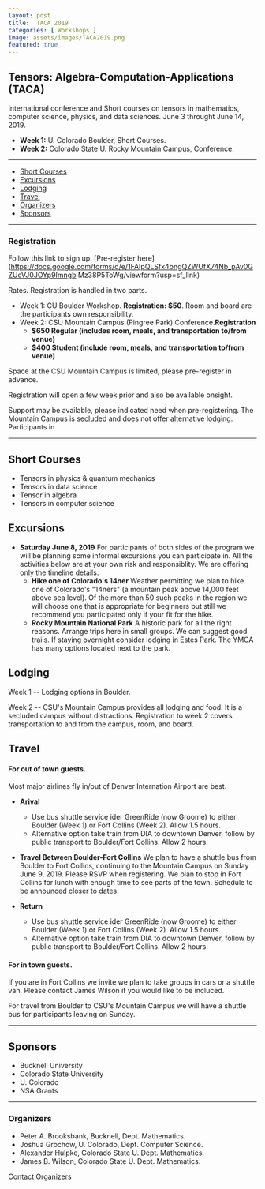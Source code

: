 ```yaml
---
layout: post
title:  TACA 2019
categories: [ Workshops ]
image: assets/images/TACA2019.png
featured: true
---
```



## Tensors: Algebra-Computation-Applications (TACA)

International conference and Short courses on tensors in mathematics, computer science, physics,
and data sciences. June 3 throught June 14, 2019.
 - **Week 1:** U. Colorado Boulder,  Short Courses.
 - **Week 2:** Colorado State U. Rocky Mountain Campus, Conference.

---

- [Short Courses](#ShortCourses)
- [Excursions](#Excursions)
- [Lodging](#Lodging)
- [Travel](#Travel)
- [Organizers](#Organizers)
- [Sponsors](#Sponsors)

---

<p></p>




### Registration

Follow this link to sign up.  [Pre-register here](https://docs.google.com/forms/d/e/1FAIpQLSfx4bngQZWUfX74Nb_pAv0GZUcVJ0JOYp9Imngb
Mz38P5ToWg/viewform?usp=sf_link)

Rates.  Registration is handled in two parts.
 - Week 1: CU Boulder Workshop.  **Registration: $50**.  Room and board are the participants own responsibility.  
 - Week 2: CSU Mountain Campus (Pingree Park) Conference.**Registration**
   -  **$650 Regular (includes room, meals, and transportation to/from venue)**
   -  **$400 Student (include room,  meals, and transportation to/from venue)**

Space at the CSU Mountain Campus is limited, please pre-register in advance.

Registration will open a few week prior and also be available onsight.

Support may be available, please indicated need when pre-registering.  The Mountain Campus is secluded and does not offer alternative lodging. Participants in 

------
## Short Courses
 * Tensors in physics & quantum mechanics
 * Tensors in data science
 * Tensor in algebra
 * Tensors in computer science


## Excursions

  * **Saturday June 8, 2019**  For participants of both sides of the program we will be planning some informal excursions you can participate in.  All the activities below are at your own risk and responsiblity.  We are offering only the timeline details.
    - **Hike one of Colorado's 14ner** Weather permitting we plan to hike one of Colorado's "14ners" (a mountain peak above 14,000 feet above sea level).  Of the more than 50 such peaks in the region we will choose one that is appropriate for beginners but still we recommend you participated only if your fit for the hike.  
    - **Rocky Mountain National Park** A historic park for all the right reasons.  Arrange trips here in small groups.  We can suggest good trails.  If staying overnight consider lodging in Estes Park.   The YMCA has many options located next to the park.
  
## Lodging

Week 1 -- Lodging options in Boulder.

Week 2 -- CSU's Mountain Campus provides all lodging and food.  It is a secluded campus without distractions.  Registration to week 2 covers transportation to and from the campus, room, and board.

## Travel

#### For out of town guests.
 Most major airlines fly in/out of Denver Internation Airport are best.
   * **Arival** 
      - Use bus shuttle service ider GreenRide (now Groome) to either Boulder (Week 1) or Fort Collins (Week 2).  Allow 1.5 hours.
      - Alternative option take train from DIA to downtown Denver, follow by public transport to Boulder/Fort Collins.  Allow 2 hours.
   * **Travel Between Boulder-Fort Collins** We plan to have a shuttle bus from Boulder to Fort Collins, continuing to the Mountain Campus on Sunday June 9, 2019.  Please RSVP when registering.   We plan to stop in Fort Collins for lunch with enough time to see parts of the town.  Schedule to be announced closer to dates.
  
   * **Return** 
      - Use bus shuttle service ider GreenRide (now Groome) to either Boulder (Week 1) or Fort Collins (Week 2).  Allow 1.5 hours.
      - Alternative option take train from DIA to downtown Denver, follow by public transport to Boulder/Fort Collins.  Allow 2 hours.

#### For in town guests.

If you are in Fort Collins we invite we plan to take groups in cars or a shuttle van.  Please contact James Wilson if you would like to be incluced.

For travel from Boulder to CSU's Mountain Campus we will have a shuttle bus for participants leaving on Sunday.
  

---


## Sponsors
  * Bucknell University
  * Colorado State University
  * U. Colorado
  * NSA Grants


--- 
### Organizers
  * Peter A. Brooksbank, Bucknell, Dept. Mathematics.
  * Joshua Grochow, U. Colorado, Dept. Computer Science.
  * Alexander Hulpke, Colorado State U. Dept. Mathematics.
  * James B. Wilson, Colorado State U. Dept. Mathematics.

<a href="mailto:James.Wilson@ColoState.Edu">Contact Organizers</a>
